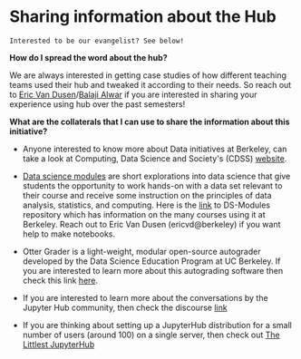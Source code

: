 # Sharing information about the Hub

```{note}
Interested to be our evangelist? See below!

```

**How do I spread the word about the hub?**

We are always interested in getting case studies of how different teaching teams used their hub and tweaked it according to their needs. So reach out to [Eric Van Dusen](mailto:ericvd@berkeley.edu)/[Balaji Alwar](mailto:balajialwar@berkeley.edu) if you are interested in sharing your experience using hub over the past semesters!

**What are the collaterals that I can use to share the information about this initiative?**

- Anyone interested to know more about Data initiatives at Berkeley, can take a look at Computing, Data Science and Society's (CDSS) [website](https://data.berkeley.edu/external).

- [Data science modules](https://ds-modules.github.io/) are short explorations into data science that give students the opportunity to work hands-on with a data set relevant to their course and receive some instruction on the principles of data analysis, statistics, and computing. Here is the [link](https://github.com/ds-modules) to DS-Modules repository which has information on the many courses using it at Berkeley. Reach out to Eric Van Dusen (ericvd@berkeley) if you want help to make notebooks.

- Otter Grader is a light-weight, modular open-source autograder developed by the Data Science Education Program at UC Berkeley. If you are interested to learn more about this autograding software then check this link [here](https://otter-grader.readthedocs.io/en/latest/). 

- If you are interested to learn more about the conversations by the Jupyter Hub community, then check the discourse [link](https://discourse.jupyter.org/)

- If you are thinking about setting up a JupyterHub distribution for a small number of users (around 100) on a single server, then check out [The Littlest JupyterHub](https://tljh.jupyter.org/en/latest/)
